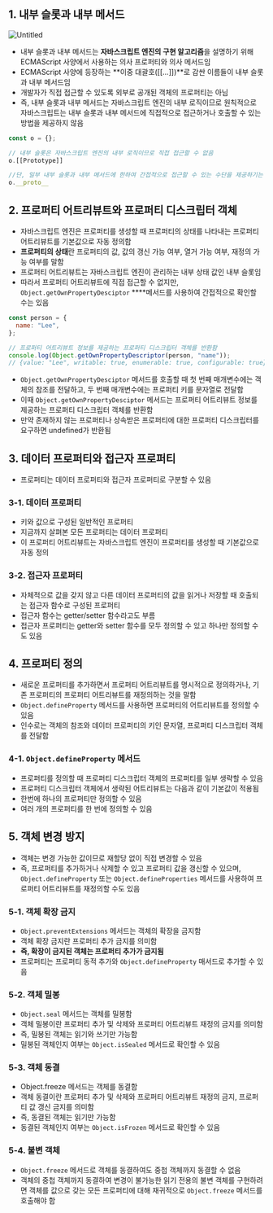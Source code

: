 ## 1. 내부 슬롯과 내부 메서드

![Untitled](https://prod-files-secure.s3.us-west-2.amazonaws.com/35537c72-cf48-40f5-b570-748c973a1bbd/bfc6b373-1554-4297-8f75-8e1a26437e1f/Untitled.png)

- 내부 슬롯과 내부 메서드는 **자바스크립트 엔진의 구현 알고리즘**을 설명하기 위해 ECMAScript 사양에서 사용하는 의사 프로퍼티와 의사 메서드임
- ECMAScript 사양에 등장하는 **이중 대괄호([[…]])**로 감싼 이름들이 내부 슬롯과 내부 메서드임
- 개발자가 직접 접근할 수 있도록 외부로 공개된 객체의 프로퍼티는 아님
- 즉, 내부 슬롯과 내부 메서드는 자바스크립트 엔진의 내부 로직이므로 원칙적으로 자바스크립트는 내부 슬롯과 내부 메서드에 직접적으로 접근하거나 호출할 수 있는 방법을 제공하지 않음

```jsx
const o = {};

// 내부 슬롯은 자바스크립트 엔진의 내부 로직이므로 직접 접근할 수 없음
o.[[Prototype]]

//단, 일부 내부 슬롯과 내부 메서드에 한하여 간접적으로 접근할 수 있는 수단을 제공하기는 함
o.__proto__
```

## 2. 프로퍼티 어트리뷰트와 프로퍼티 디스크립터 객체

- 자바스크립트 엔진은 프로퍼티를 생성할 때 프로퍼티의 상태를 나타내는 프로퍼티 어트리뷰트를 기본값으로 자동 정의함
- **프로퍼티의 상태**란 프로퍼티의 값, 값의 갱신 가능 여부, 열거 가능 여부, 재정의 가능 여부를 말함
- 프로퍼티 어트리뷰트는 자바스크립트 엔진이 관리하는 내부 상태 값인 내부 슬롯임
- 따라서 프로퍼티 어트리뷰트에 직접 접근할 수 없지만, `Object.getOwnPropertyDesciptor` \*\*\*\*메서드를 사용하여 간접적으로 확인할 수는 있음

```jsx
const person = {
  name: "Lee",
};

// 프로퍼티 어트리뷰트 정보를 제공하는 프로퍼티 디스크립터 객체를 반환함
console.log(Object.getOwnPropertyDescriptor(person, "name"));
// {value: "Lee", writable: true, enumerable: true, configurable: true}
```

- `Object.getOwnPropertyDesciptor` 메서드를 호출할 때 첫 번째 매개변수에는 객체의 참조를 전달하고, 두 번째 매개변수에는 프로퍼티 키를 문자열로 전달함
- 이때 `Object.getOwnPropertyDesciptor` 메서드는 프로퍼티 어트리뷰트 정보를 제공하는 프로퍼티 디스크립터 객체를 반환함
- 만약 존재하지 않는 프로퍼티나 상속받은 프로퍼티에 대한 프로퍼티 디스크립터를 요구하면 undefined가 반환됨

## 3. 데이터 프로퍼티와 접근자 프로퍼티

- 프로퍼티는 데이터 프로퍼티와 접근자 프로퍼티로 구분할 수 있음

### 3-1. 데이터 프로퍼티

- 키와 값으로 구성된 일반적인 프로퍼티
- 지금까지 살펴본 모든 프로퍼티는 데이터 프로퍼티
- 이 프로퍼티 어트리뷰트는 자바스크립트 엔진이 프로퍼티를 생성할 때 기본값으로 자동 정의

### 3-2. 접근자 프로퍼티

- 자체적으로 값을 갖지 않고 다른 데이터 프로퍼티의 값을 읽거나 저장할 때 호출되는 접근자 함수로 구성된 프로퍼티
- 접근자 함수는 getter/setter 함수라고도 부름
- 접근자 프로퍼티는 getter와 setter 함수를 모두 정의할 수 있고 하나만 정의할 수도 있음

## 4. 프로퍼티 정의

- 새로운 프로퍼티를 추가하면서 프로퍼티 어트리뷰트를 명시적으로 정의하거나, 기존 프로퍼티의 프로퍼티 어트리뷰트를 재정의하는 것을 말함
- `Object.defineProperty` 메서드를 사용하면 프로퍼티의 어트리뷰트를 정의할 수 있음
- 인수로는 객체의 참조와 데이터 프로퍼티의 키인 문자열, 프로퍼티 디스크립터 객체를 전달함

### 4-1. `Object.defineProperty` 메서드

- 프로퍼티를 정의할 때 프로퍼티 디스크립터 객체의 프로퍼티를 일부 생략할 수 있음
- 프로퍼티 디스크립터 객체에서 생략된 어트리뷰트는 다음과 같이 기본값이 적용됨
- 한번에 하나의 프로퍼티만 정의할 수 있음
- 여러 개의 프로퍼티를 한 번에 정의할 수 있음

## 5. 객체 변경 방지

- 객체는 변경 가능한 값이므로 재할당 없이 직접 변경할 수 있음
- 즉, 프로퍼티를 추가하거나 삭제할 수 있고 프로퍼티 값을 갱신할 수 있으며, `Object.defineProperty` 또는 `Object.defineProperties` 메서드를 사용하여 프로퍼티 어트리뷰트를 재정의할 수도 있음

### 5-1. 객체 확장 금지

- `Object.preventExtensions` 메서드는 객체의 확장을 금지함
- 객체 확장 금지란 프로퍼티 추가 금지를 의미함
- **즉, 확장이 금지된 객체는 프로퍼티 추가가 금지됨**
- 프로퍼티는 프로퍼티 동적 추가와 `Object.defineProperty` 매서드로 추가할 수 있음

### 5-2. 객체 밀봉

- `Object.seal` 메서드는 객체를 밀봉함
- 객체 밀봉이란 프로퍼티 추가 및 삭제와 프로퍼티 어트리뷰트 재정의 금지를 의미함
- 즉, 밀봉된 객체는 읽기와 쓰기만 가능함
- 밀봉된 객체인지 여부는 `Object.isSealed` 메서드로 확인할 수 있음

### 5-3. 객체 동결

- Object.freeze 메서드는 객체를 동결함
- 객체 동결이란 프로퍼티 추가 및 삭제와 프로퍼티 어트리뷰트 재정의 금지, 프로퍼티 값 갱신 금지를 의미함
- 즉, 동결된 객체는 읽기만 가능함
- 동결된 객체인지 여부는 `Object.isFrozen` 메서드로 확인할 수 있음

### 5-4. 불변 객체

- `Object.freeze` 메서드로 객체를 동결하여도 중첩 객체까지 동결할 수 없음
- 객체의 중첩 객체까지 동결하여 변경이 불가능한 읽기 전용의 불변 객체를 구현하려면 객체를 값으로 갖는 모든 프로퍼티에 대해 재귀적으로 `Object.freeze` 메서드를 호출해야 함
